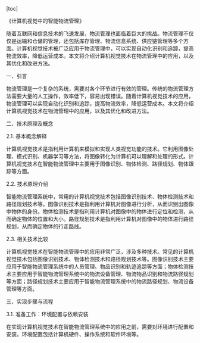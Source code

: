 
[toc]                    
                
                
《计算机视觉中的智能物流管理》

随着互联网和信息技术的飞速发展，物流管理也面临着巨大的挑战。物流管理不仅仅是运输和仓储的管理，还包括库存管理、物流信息系统、供应链管理等多个方面。计算机视觉技术被广泛应用于物流管理中，可以实现自动化识别和追踪，提高物流效率，降低运营成本。本文将介绍计算机视觉技术在物流管理中的应用，以及其优化和改进方法。

一、引言

物流管理是一个复杂的系统，需要对各个环节进行有效的管理。传统的物流管理方法需要大量的人工操作，效率低下，容易出现错误。随着计算机视觉技术的应用，物流管理可以实现自动化识别和追踪，提高物流效率，降低运营成本。本文将介绍计算机视觉技术在物流管理中的应用，以及其优化和改进方法。

二、技术原理及概念

2.1. 基本概念解释

计算机视觉技术是指利用计算机来模拟和实现人类视觉功能的技术。它利用图像处理、模式识别、机器学习等方法，将图像转化为计算机可以理解和处理的形式。计算机视觉技术在智能物流管理中主要用于图像识别、物体检测、路径规划、物体跟踪等方面。

2.2. 技术原理介绍

智能物流管理系统中，常用的计算机视觉技术包括图像识别技术、物体检测技术和路径规划技术等。图像识别技术是指利用计算机对图像进行分析，从而识别出图像中物体的身份。物体检测技术是指利用计算机对图像中的物体进行定位和检测，从而确定物体的位置和大小。路径规划技术是指利用计算机对图像中的物体进行路径规划，从而确定物体的行走路线。

2.3. 相关技术比较

计算机视觉技术在智能物流管理中的应用非常广泛，涉及多种技术。常见的计算机视觉技术包括图像识别技术、物体检测技术和路径规划技术等。图像识别技术主要应用于智能物流管理系统中的人员管理、物品识别和轨迹追踪等方面；物体检测技术主要应用于智能物流管理系统中的物流设备管理、物流物品识别和物流路径规划等方面；路径规划技术主要应用于智能物流管理系统中的物流路径规划、物流设备管理等方面。

三、实现步骤与流程

3.1. 准备工作：环境配置与依赖安装

在实现计算机视觉技术在智能物流管理系统中的应用之前，需要对环境进行配置和安装。环境配置包括计算机硬件、操作系统和软件环境等。

